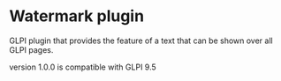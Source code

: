 # Watermark plugin

GLPI plugin that provides the feature of a text that can be shown over all GLPI pages.

version 1.0.0 is compatible with GLPI 9.5


